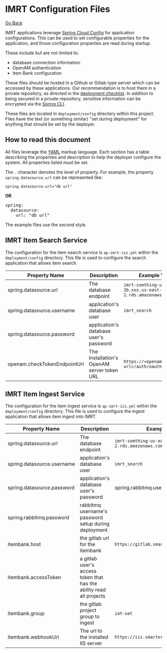 # IMRT Configuration Files

[Go Back](../README.md)

IMRT applications leverage [Spring Cloud Config](https://cloud.spring.io/spring-cloud-config/) for application configurations.  This can be used to set configurable properties for the application, and those configuration properties are read during startup.

These include but are not limited to:

* database connection information
* OpenAM authentication
* Item Bank configuration

These files should be hosted in a Github or Gitlab type server which can be accessed by these applications.  Our recommendation is to host them in a private repository, as directed in the [deployment checklist](Deployment.AWS.md). In addition to being secured in a private repository, sensitive information can be encrypted via the [Spring CLI](https://cloud.spring.io/spring-cloud-cli/).

These files are located in `deployment/config` directory within this project.  Files have the text (or something similar) "set during deployment" for anything that should be set by the deployer.

## How to read this document
All files leverage the [YAML](https://en.wikipedia.org/wiki/YAML) markup language.  Each section has a table describing the properties and description to help the deployer configure the system. All properties listed must be set. 

The `.` character denotes the level of property. For example, the property `spring.datasource.url` can be represented like:

`spring.datasource.url="db url"`

**OR**
<pre>
spring:
  datasource:
    url: "db url"
</pre>

The example files use the second style.

## IMRT Item Search Service
The configuration for the item search service is `ap-imrt-iss.yml` within the `deployment/config` directory.  This file is used to configure the search application that allows item search.

| Property Name | Description | Example Value |
| ------- | ---- | ----|
| spring.datasource.url | The database endpoint | `imrt-somthing-us-east-2b.xxx.us-east-2.rds.amazonaws.com` |
| spring.datasource.username | application's database user | `imrt_search` |
| spring.datasource.password | application's database user's password | |
| openam.checkTokenEndpointUrl | The installation's OpenAM server token URL | `https://<openam url>/auth/oauth2/tokeninfo` |

## IMRT Item Ingest Service
The configuration for the item ingest service is `ap-imrt-iis.yml` within the `deployment/config` directory.  This file is used to configure the ingest application that allows item ingest into IMRT.

| Property Name | Description | Example Value |
| ------- | ---- | ----|
| spring.datasource.url | The database endpoint | `imrt-somthing-us-east-2b.xxx.us-east-2.rds.amazonaws.com` |
| spring.datasource.username | application's database user | `imrt_search` |
| spring.datasource.password | application's database user's password | spring.rabbitmq.username | rabbitmq username setup during deployment | |
| spring.rabbitmq.password | rabbitmq username's password setup during deployment | 
| itembank.host | the gitlab url for the itembank | `https://gitlab.smarterbalanced.org/` |
| itembank.accessToken | a gitlab user's access token that has the ability read all projects | |
| itembank.group | the gitlab project group to ingest | `iat-uat` |
| itembank.webhookUrl | The url to the installed IIS server | `https://iis.smarterbalanced.org/webhook` |

